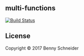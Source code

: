 ## multi-functions

[![Build Status](https://travis-ci.org/stupacki/MultiFunctions.svg?branch=master)](https://travis-ci.org/stupacki/MultiFunctions)

## License

Copyright © 2017 Benny Schneider